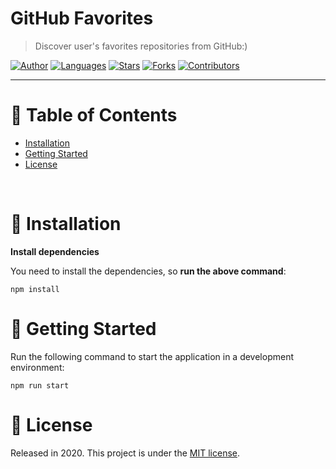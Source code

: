# GitHub Favorites

> Discover user's favorites repositories from GitHub:)

[![Author](https://img.shields.io/badge/author-jennifertakagi-ff9000?style=flat-square)](https://github.com/jennifertakagi)
[![Languages](https://img.shields.io/github/languages/count/jennifertakagi/github-favorites?color=%23ff9000&style=flat-square)](#)
[![Stars](https://img.shields.io/github/stars/jennifertakagi/github-favorites?color=ff9000&style=flat-square)](https://github.com/jennifertakagi/github-favorites/stargazers)
[![Forks](https://img.shields.io/github/forks/jennifertakagi/github-favorites?color=%23ff9000&style=flat-square)](https://github.com/jennifertakagi/github-favorites/network/members)
[![Contributors](https://img.shields.io/github/contributors/jennifertakagi/github-favorites?color=ff9000&style=flat-square)](https://github.com/jennifertakagi/github-favorites/graphs/contributors)

---

# :pushpin: Table of Contents

* [Installation](#construction_worker-installation)
* [Getting Started](#runner-getting-started)
* [License](#closed_book-license)

<br />

# :construction_worker: Installation

**Install dependencies**

You need to install the dependencies, so **run the above command**:

```npm install```

# :runner: Getting Started

Run the following command to start the application in a development environment:

```npm run start```


# :closed_book: License

Released in 2020.
This project is under the [MIT license](https://github.com/jennifertakagi/github-favorites/master/LICENSE).

